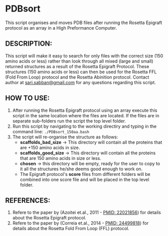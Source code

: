 # PDBsort
This script organises and moves PDB files after running the Rosetta Epigraft protocol as an array in a High Preformance Computer.
 
 

## DESCRIPTION:
This script will make it easy to search for only files with the correct size (150 amino acids or less) rather than look through all mixed (large and small) returned structures as a result of the Rosetta Epigraft Protocol. These structures (150 amino acids or less) can then be used for the Rosetta FFL (Fold From Loop) protocol and the Rosetta Abinition protocol. Contact author at sari.sabban@gmail.com for any questions regarding this script.



## HOW TO USE:

1. After running the Rosetta Epigraft protocol using an array execute this script in the same location where the files are located. If the files are in separate sub-folders run the script the top level folder.
2. Run this script by navigating to the working directiry and typing in the command line:
`./PDBsort_150aa.bash`
3. The script will re-organise the structure as follows:
   + **scaffolds_bad_size** -> This directory will contain all the proteins that are +150 amino acids in size. 
   + **scaffolds_good_size** -> This directory will contain all the proteins that are 150 amino acids in size or less.
   + **chosen** -> this directory will be empty, ready for the user to copy to it all the structures he/she deems good enough to work on.
   + The Epigraft protocol's **score** files from different folders will be combined into one score file and will be placed in the top level folder.



## REFERENCES:

1. Refere to the paper by (Azoitei et.al., 2011 - [PMID: 22021856](https://www.ncbi.nlm.nih.gov/pubmed/22021856)) for details about the Rosetta Epigraft protocol.
2. Refere to the paper by (Correia et.al., 2014 - [PMID: 24499818](https://www.ncbi.nlm.nih.gov/pubmed/24499818)) for details about the Rosetta Fold From Loop (FFL) protocol.
